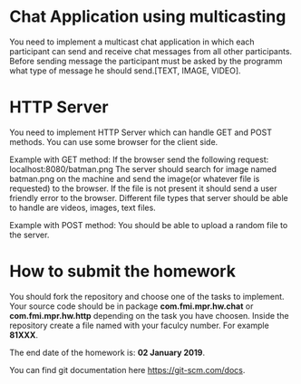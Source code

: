 # Chat Application using multicasting 
You need to implement a multicast chat application in which each participant can send and 
receive chat messages from all other participants. Before sending message the participant 
must be asked by the programm what type of message he should send.[TEXT, IMAGE, VIDEO].

# HTTP Server 
You need to implement HTTP Server which can handle GET and POST methods. You can use some browser for the client side.

Example with GET method:
If the browser send the following request: localhost:8080/batman.png
The server should search for image named batman.png on the machine and send the image(or whatever file is requested) to the browser.
If the file is not present it should send a user friendly error to the browser.
Different file types that server should be able to handle are videos, images, text files.

Example with POST method:
You should be able to upload a random file to the server.

# How to submit the homework
You should fork the repository and choose one of the tasks to implement.
Your source code should be in package **com.fmi.mpr.hw.chat** or **com.fmi.mpr.hw.http** depending on the task you have choosen.
Inside the repository create a file named with your faculcy number. For example **81XXX**.

The end date of the homework is: **02 January 2019**.

You can find git documentation here https://git-scm.com/docs.
